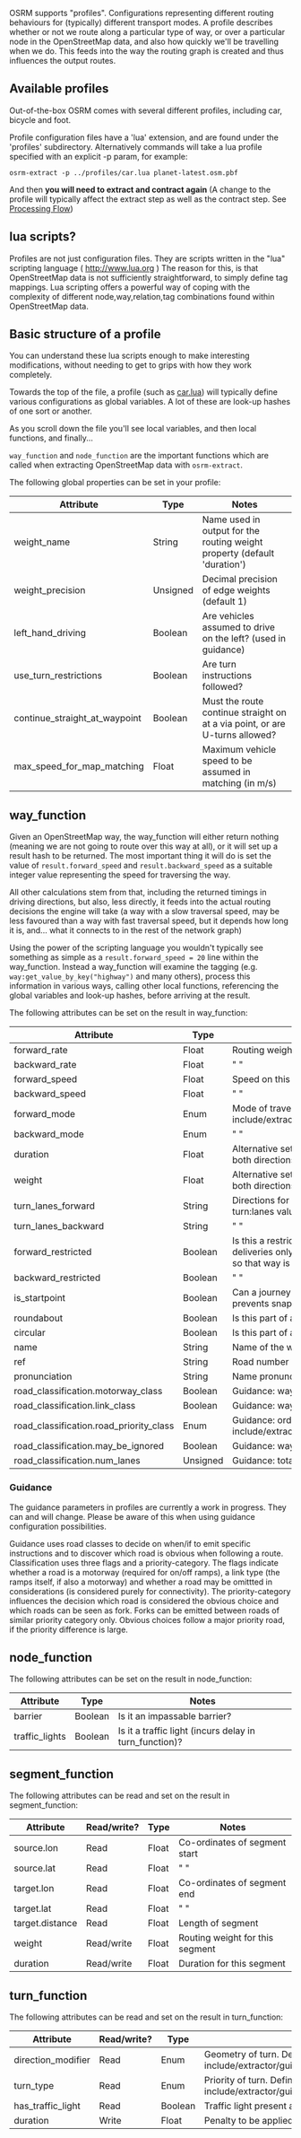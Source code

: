 OSRM supports "profiles". Configurations representing different routing behaviours for (typically) different transport modes. A profile describes whether or not we route along a particular type of way, or over a particular node in the OpenStreetMap data, and also how quickly we'll be travelling when we do. This feeds into the way the routing graph is created and thus influences the output routes.

## Available profiles

Out-of-the-box OSRM comes with several different profiles, including car, bicycle and foot.

Profile configuration files have a 'lua' extension, and are found under the 'profiles' subdirectory.
Alternatively commands will take a lua profile specified with an explicit -p param, for example:

`osrm-extract -p ../profiles/car.lua planet-latest.osm.pbf`

And then **you will need to extract and contract again** (A change to the profile will typically affect the extract step as well as the contract step. See [Processing Flow](https://github.com/Project-OSRM/osrm-backend/wiki/Processing-Flow))

## lua scripts?

Profiles are not just configuration files. They are scripts written in the "lua" scripting language ( http://www.lua.org )  The reason for this, is that OpenStreetMap data is not sufficiently straightforward, to simply define tag mappings. Lua scripting offers a powerful way of coping with the complexity of different node,way,relation,tag combinations found within OpenStreetMap data.

## Basic structure of a profile

You can understand these lua scripts enough to make interesting modifications, without needing to get to grips with how they work completely.

Towards the top of the file, a profile (such as [car.lua](../profiles/car.lua)) will typically define various configurations as global variables. A lot of these are look-up hashes of one sort or another.

As you scroll down the file you'll see local variables, and then local functions, and finally...

`way_function` and `node_function` are the important functions which are called when extracting OpenStreetMap data with `osrm-extract`.

The following global properties can be set in your profile:

Attribute                     | Type     | Notes
------------------------------|----------|----------------------------------------------------------------------------
weight_name                   | String   | Name used in output for the routing weight property (default 'duration')
weight_precision              | Unsigned | Decimal precision of edge weights (default 1)
left_hand_driving             | Boolean  | Are vehicles assumed to drive on the left? (used in guidance)
use_turn_restrictions         | Boolean  | Are turn instructions followed?
continue_straight_at_waypoint | Boolean  | Must the route continue straight on at a via point, or are U-turns allowed?
max_speed_for_map_matching    | Float    | Maximum vehicle speed to be assumed in matching (in m/s)

## way_function

Given an OpenStreetMap way, the way_function will either return nothing (meaning we are not going to route over this way at all), or it will set up a result hash to be returned. The most important thing it will do is set the value of `result.forward_speed` and `result.backward_speed` as a suitable integer value representing the speed for traversing the way.

All other calculations stem from that, including the returned timings in driving directions, but also, less directly, it feeds into the actual routing decisions the engine will take (a way with a slow traversal speed, may be less favoured than a way with fast traversal speed, but it depends how long it is, and... what it connects to in the rest of the network graph)

Using the power of the scripting language you wouldn't typically see something as simple as a `result.forward_speed = 20` line within the way_function. Instead a way_function will examine the tagging (e.g. `way:get_value_by_key("highway")` and many others), process this information in various ways, calling other local functions, referencing the global variables and look-up hashes, before arriving at the result.

The following attributes can be set on the result in way_function:

Attribute                               | Type     | Notes
----------------------------------------|----------|--------------------------------------------------------------------------
forward_rate                            | Float    | Routing weight on this way per metre
backward_rate                           | Float    |  "   "
forward_speed                           | Float    | Speed on this way in km/h
backward_speed                          | Float    |  "   "
forward_mode                            | Enum     | Mode of travel (e.g. car, ferry). Defined in include/extractor/travel_mode.hpp
backward_mode                           | Enum     |  "   "
duration                                | Float    | Alternative setter for duration of the whole way in both directions
weight                                  | Float    | Alternative setter for weight of the whole way in both directions
turn_lanes_forward                      | String   | Directions for individual lanes (normalised OSM turn:lanes value)
turn_lanes_backward                     | String   |  "   "
forward_restricted                      | Boolean  | Is this a restricted access road? (e.g. private, or deliveries only; used to enable high turn penalty, so that way is only chosen for start/end of route)
backward_restricted                     | Boolean  |  "   "
is_startpoint                           | Boolean  | Can a journey start on this way? (e.g. ferry; if false, prevents snapping the start point to this way)
roundabout                              | Boolean  | Is this part of a roundabout?
circular                                | Boolean  | Is this part of a non-roundabout circular junction?
name                                    | String   | Name of the way
ref                                     | String   | Road number
pronunciation                           | String   | Name pronunciation
road_classification.motorway_class      | Boolean  | Guidance: way is a motorway
road_classification.link_class          | Boolean  | Guidance: way is a slip/link road
road_classification.road_priority_class | Enum     | Guidance: order in priority list. Defined in include/extractor/guidance/road_classification.hpp
road_classification.may_be_ignored      | Boolean  | Guidance: way is non-highway
road_classification.num_lanes           | Unsigned | Guidance: total number of lanes in way

### Guidance

The guidance parameters in profiles are currently a work in progress. They can and will change.
Please be aware of this when using guidance configuration possibilities.

Guidance uses road classes to decide on when/if to emit specific instructions and to discover which road is obvious when following a route.
Classification uses three flags and a priority-category.
The flags indicate whether a road is a motorway (required for on/off ramps), a link type (the ramps itself, if also a motorway) and whether a road may be omittted in considerations (is considered purely for connectivity).
The priority-category influences the decision which road is considered the obvious choice and which roads can be seen as fork.
Forks can be emitted between roads of similar priority category only. Obvious choices follow a major priority road, if the priority difference is large.

## node_function

The following attributes can be set on the result in node_function:

Attribute       | Type    | Notes
----------------|---------|-------------------------------------------------------
barrier         | Boolean | Is it an impassable barrier?
traffic_lights  | Boolean | Is it a traffic light (incurs delay in turn_function)?

## segment_function

The following attributes can be read and set on the result in segment_function:

Attribute          | Read/write? | Type    | Notes
-------------------|-------------|---------|------------------------------------------------------
source.lon         | Read        | Float   | Co-ordinates of segment start
source.lat         | Read        | Float   |  "   "
target.lon         | Read        | Float   | Co-ordinates of segment end
target.lat         | Read        | Float   |  "   "
target.distance    | Read        | Float   | Length of segment
weight             | Read/write  | Float   | Routing weight for this segment
duration           | Read/write  | Float   | Duration for this segment

## turn_function

The following attributes can be read and set on the result in turn_function:

Attribute          | Read/write? | Type    | Notes
-------------------|-------------|---------|------------------------------------------------------
direction_modifier | Read        | Enum    | Geometry of turn. Defined in include/extractor/guidance/turn_instruction.hpp
turn_type          | Read        | Enum    | Priority of turn. Defined in include/extractor/guidance/turn_instruction.hpp
has_traffic_light  | Read        | Boolean | Traffic light present at this turn
duration           | Write       | Float   | Penalty to be applied for this turn (s)
